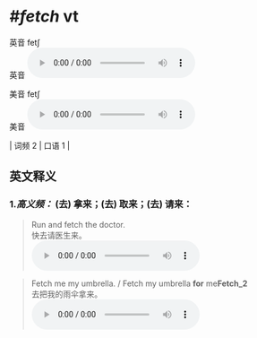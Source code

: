 # ***\#fetch*** vt
英音 fetʃ  
英音
<audio src="./media/fetch-B.aac" controls="controls"></audio>

美音 fetʃ  
美音
<audio src="./media/fetch.aac" controls="controls"></audio>



| 词频 2 | 口语 1 |  

英文释义
---
### 1.*高义频：* **(去) 拿来；(去) 取来；(去) 请来：**  

 > Run and fetch the doctor.  
 > 快去请医生来。    
<audio src="./media/fetch-2.aac" controls="controls"></audio>

 > Fetch me my umbrella. / Fetch my umbrella **for** me**Fetch_2**  
 > 去把我的雨伞拿来。    
<audio src="./media/fetch-1.aac" controls="controls"></audio>


